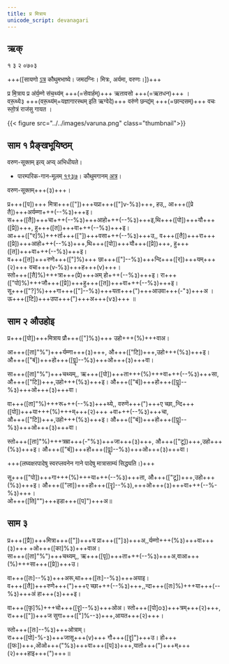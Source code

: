 ```yaml
---
title: प्र मित्राय  
unicode_script: devanagari  
---
```


## ऋक्

१ ३ २ ०७०३  

+++([सायणो [ऽत्र](https://archive.org/details/SamaVedaSanhitaWithSayanabhashyaVolume1SatyavrataSamasrami1874bis_201804/page/n581&sa=D&ust=1542425956431000) कौथुमभाष्ये। जमदग्निः। मित्रः, अर्यमा, वरुणः।])+++

प्र मि॒त्राय प्र अ॑र्य॒म्णे स॑च॒थ्य॑म् +++(=सेवार्हम्)+++ ऋतावसो +++(=ऋतधन)+++ ।  
वरू॒थ्ये३ +++(वरू॒थ्य॑म्=यज्ञागारस्थम् इति ऋग्वेदे)+++ वरु॑णे छन्द्य॑म् +++(=छान्दसम्)+++ वचः  स्तो॒त्रं राज॑सु गायत ।

{{< figure src="../../images/varuna.png"  class="thumbnail">}}

## साम १ प्रैङ्खभूयिष्ठम्

वरुण-सूक्तम् इत्य् अप्य् अभिधीयते।

- पारम्परिक-गान-मूलम् [१९३७](https://archive.org/stream/sAmaveda-jaiminIya-paravastu-paramparA-docs/UDAKA%20SAANTHI%20SAAMAANI#page/n1/mode/1up&sa=D&ust=1542425956431000)। कौथुमगानम् [अत्र](https://archive.org/details/SamaVedaSanhitaWithSayanabhashyaVolume1SatyavrataSamasrami1874bis_201804/page/n581&sa=D&ust=1542425956432000)।
<div class="audioEmbed"  caption="रामानुजार्यः 1974 " src="https://archive
.org/download/jaiminIya-sAma-gAna-paravastu-tradition-rAmAnuja/varuNa-sUktam-1.mp3"></div>
<div class="audioEmbed"  caption="गोपालार्यः 2015  " src="https://archive
.org/download/jaiminIya-sAma-gAna-paravastu-tradition-gopAla-2015/varuNa-sUktam-1.mp3"></div>
<div class="audioEmbed"  caption="गोपाल-विश्वासयोर् अनुवचनम् 2018 1x" src="https://archive
.org/download/jaiminIya-sAma-gAna-paravastu-tradition-anuvachanam-gopAla-vishvAsa-2018/varuNa-sUktam-1.mp3"></div>
<div class="audioEmbed"  caption="गोपाल-विश्वासयोर् अनुवचनम् 2018 1.5x" src="https://archive
.org/download/jaiminIya-sAma-gAna-paravastu-tradition-anuvachanam-gopAla-vishvAsa-2018-150p-speed/varuNa-sUktam-1.mp3"></div>
<div class="audioEmbed"  caption="गोपालपवनयोर् अनुवचनम् 2015 1x" src="https://archive
.org/download/jaiminIya-sAma-gAna-paravastu-tradition-anuvachanam-gopAla-pavana-2015/varuNa-sUktam.mp3"></div>
<div class="audioEmbed"  caption="गोपालपवनयोर् अनुवचनम् 2015 1.5x" src="https://archive
.org/download/jaiminIya-sAma-gAna-paravastu-tradition-anuvachanam-gopAla-pavana-2015-150p-speed/varuNa-sUktam.mp3"></div>

वरुण-सूक्तम्+++(३)+++।

प्र+++([प])+++ मित्रा+++(["])+++यप्रा+++(["]v-%३)+++, हउ,, आ+++([प्रे तै])+++अर्यम्णा+++(--%३)+++इ।  
स+++([तै])+++चा+++(--%३)+++आहो+++(--%३)+++इ,थि+++([पो])+++यौ+++([प्रे])+++, हु+++([त])+++वा+++(--%३)+++इ।  
आ+++(["र]%)+++र्ता+++(["])+++वसा+++(--%३)+++उ,, व+++([तै])+++रा+++([प्रे])+++आहो+++(--%३)+++,थि+++([पो])+++यौ+++([प्रे])+++, हु+++([त])+++वा+++(--%३)+++इ।  
व+++([त])+++रुणे+++(["]%)+++ छा+++(["]--%३)+++न्दि+++([र])+++यम्+++(२)+++ वचा+++(v-%३)+++ह+++(v)+++।  
स्तो+++([तै]%)+++त्रा+++(प्रे)+++अम् हो+++(--%३)+++इ। रा+++(["पो]%)+++जौ+++([प्रे])+++हु+++([त])+++वा+++(--%३)+++इ।  
सू+++(["?]%)+++गा+++(["]--%३)+++यता+++(")+++आउवा+++(-"३)+++अ ।  
ऊ+++([टि])+++उपा+++(")+++अ+++(v३)+++ ॥ 

## साम २ औउहोइ
<div class="audioEmbed"  caption="रामानुजार्यः 1974 " src="https://archive
.org/download/jaiminIya-sAma-gAna-paravastu-tradition-rAmAnuja/varuNa-sUktam-2.mp3"></div>
<div class="audioEmbed"  caption="गोपालार्यः 2015  " src="https://archive
.org/download/jaiminIya-sAma-gAna-paravastu-tradition-gopAla-2015/varuNa-sUktam-2.mp3"></div>
<div class="audioEmbed"  caption="गोपाल-विश्वासयोर् अनुवचनम् 2018 1x" src="https://archive
.org/download/jaiminIya-sAma-gAna-paravastu-tradition-anuvachanam-gopAla-vishvAsa-2018/varuNa-sUktam-2.mp3"></div>
<div class="audioEmbed"  caption="गोपाल-विश्वासयोर् अनुवचनम् 2018 1.5x" src="https://archive
.org/download/jaiminIya-sAma-gAna-paravastu-tradition-anuvachanam-gopAla-vishvAsa-2018-150p-speed/varuNa-sUktam-2.mp3"></div>

प्र+++([पो])+++मित्राय प्रौ+++(["]%३)+++ उहो+++(%)+++वाअ।

आ+++([ता]"%")+++र्यम्णा+++(३)+++, औ+++(["टि])+++,उहो+++(%३)+++इ। औ+++(["बं])+++हो+++([पॣ]--%३)+++ओ+++(३)+++वा।  

सा+++([ता]"%")+++चथ्यम्,, ऋ+++([पो])+++ता+++(%)+++वा+++(--%३)+++सा, औ+++(["टि])+++,उहो+++(%३)+++इ। औ+++(["बं])+++हो+++([पॣ]--%३)+++ओ+++(३)+++वा।  

वा+++([ता]"%)+++रू+++(--%३)+++थ्ये,, वरुणॆ+++(")+++ए च्छा,,न्दि+++([पो])+++या+++(%)+++म्+++(२)+++ +वा+++(--%३)+++चा,  
औ+++(["टि])+++,उहो+++(%३)+++इ। औ+++(["बं])+++हो+++([पॣ]--%३)+++ओ+++(३)+++वा।  

स्तो+++([ता]"%)+++त्रम्रा+++(-"%३)+++जा+++(३)+++, औ+++(["टू])+++,उहो+++(%३)+++इ। औ+++(["बं])+++हो+++([पॣ]--%३)+++ओ+++(३)+++वा।

+++(लघ्वक्षरपादेषु स्वरप्लवनेन गाने पादेषु मात्रासाम्यं सिद्ध्यति।)+++

सू+++(["पो])+++गा+++(%)+++या+++(--%३)+++ता, औ+++(["टू])+++,उहो+++(%३)+++इ। औ+++(["ला])+++हो+++([रॄ]--%३),+++ओ+++(३)+++वा+++(--%-%३)+++।  
ओ+++([ति]"")+++इडा+++([प]")+++अ॥

## साम ३
<div class="audioEmbed"  caption="रामानुजार्यः 1974 " src="https://archive
.org/download/jaiminIya-sAma-gAna-paravastu-tradition-rAmAnuja/varuNa-sUktam-3.mp3"></div>
<div class="audioEmbed"  caption="गोपालार्यः 2015  " src="https://archive
.org/download/jaiminIya-sAma-gAna-paravastu-tradition-gopAla-2015/varuNa-sUktam-3.mp3"></div>
<div class="audioEmbed"  caption="गोपाल-विश्वासयोर् अनुवचनम् 2018 1x" src="https://archive
.org/download/jaiminIya-sAma-gAna-paravastu-tradition-anuvachanam-gopAla-vishvAsa-2018/varuNa-sUktam-3.mp3"></div>
<div class="audioEmbed"  caption="गोपाल-विश्वासयोर् अनुवचनम् 2018 1.5x" src="https://archive
.org/download/jaiminIya-sAma-gAna-paravastu-tradition-anuvachanam-gopAla-vishvAsa-2018-150p-speed/varuNa-sUktam-3.mp3"></div>

प्र+++([प्रै])+++मित्रा+++(["])+++य प्रा+++(["]३)+++अ,,र्यम्णो+++(%३)+++वा+++(३)+++ +ओ+++([का]%३)+++वाअ।  
सा+++([ता]"%")+++चथ्यम्,, ऋ+++([पृ])+++ता+++(--%३)+++अ,वाआ+++(%)+++सा+++([प्रे])+++उ।  

वा+++([तः]--%३)+++अरू,था+++([तः]--%३)+++अयाइ।  
व+++([तै])+++रुणे+++(")+++ए च्छा+++(--%३)+++,,न्दा+++([तः]%)+++या+++(--%३)+++अं हा+++(३)+++इ।

वा+++([फृ]%)+++चो+++([रॄ]--%३)+++ओअ। स्तो+++([पो]o३)+++त्रम्+++(२)+++, रा+++(["])+++ज सुगा+++(["]%--३)+++,आयत+++(२)+++।  

स्तो+++([तः]--%३)+++ओत्राम्।  
रा+++([पो]-%-३)+++जासू+++(v)+++ गौ+++([रॄ]")+++उ। हो+++([फः])+++,ऒओ+++("%३)+++वा+++([प]३)+++,यातो+++(")+++म्+++(२)+++हाइ+++(")+++॥
